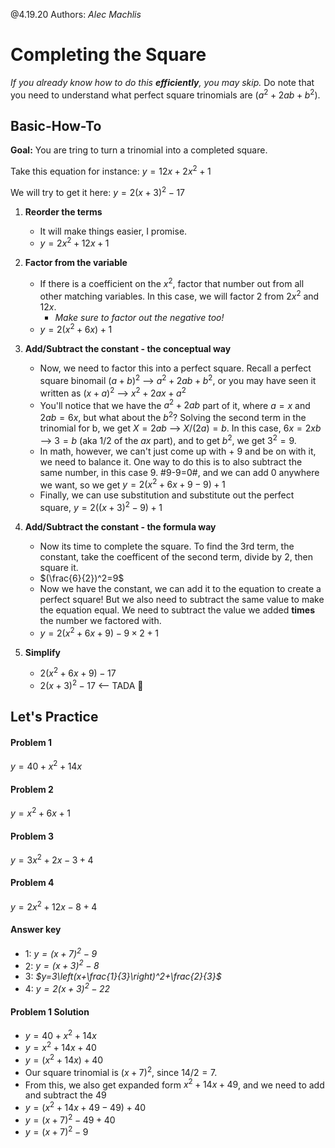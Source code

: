 @4.19.20 Authors: *Alec Machlis*
# Completing the Square
*If you already know how to do this **efficiently**, you may skip.* Do note that you need to understand what perfect square trinomials are ($a^2+2ab+b^2$).
## Basic-How-To
**Goal:** You are tring to turn a trinomial into a completed square.

Take this equation for instance: $y=12x+2x^2+1$

We will try to get it here: $y=2(x+3)^2-17$

1. **Reorder the terms**
	* It will make things easier, I promise.
	* $y=2x^2+12x+1$

2. **Factor from the variable**
	* If there is a coefficient on the $x^2$, factor that number out from all other matching variables. In this case, we will factor $2$ from $2x^2$ and $12x$.
		* *Make sure to factor out the negative too!*
	* $y=2(x^2+6x)+1$

3. **Add/Subtract the constant - the conceptual way**
	* Now, we need to factor this into a perfect square. Recall a perfect square binomail $(a+b)^2$ --> $a^2 + 2ab + b^2$, or you may have seen it written as $(x+a)^2$ --> $x^2 + 2ax + a^2$
	* You'll notice that we have the $a^2 + 2ab$ part of it, where $a=x$ and $2ab=6x$, but what about the $b^2$? Solving the second term in the trinomial for b, we get $X = 2ab$ --> $X/(2a) = b$. In this case, $6x = 2xb$ --> $3 = b$ (aka $1/2$ of the $ax$ part), and to get $b^2$, we get $3^2 = 9$.
	* In math, however, we can't just come up with + 9 and be on with it, we need to balance it. One way to do this is to also subtract the same number, in this case $9$. #9-9=0#, and we can add $0$ anywhere we want, so we get $y=2(x^2+6x+9-9)+1$
	* Finally, we can use substitution and substitute out the perfect square, $y=2((x+3)^2-9)+1$
4. **Add/Subtract the constant - the formula way**
	* Now its time to complete the square. To find the 3rd term, the constant, take the coefficent of the second term, divide by 2, then square it. 
	* $(\frac{6}{2})^2=9$
	* Now we have the constant, we can add it to the equation to create a perfect square! But we also need to subtract the same value to make the equation equal. We need to subtract the value we added **times** the number we factored with.
	* $y=2(x^2+6x+9)-9\times2+1$

5. **Simplify**
	* $2(x^2+6x+9)-17$
	* $2(x+3)^2-17$ <-- TADA :tada:

## Let's Practice
<!-- tabs:start -->

#### **Problem 1**
$y=40+x^2+14x$

#### **Problem 2**
$y=x^2+6x+1$

#### **Problem 3**
$y=3x^2+2x-3+4$

#### **Problem 4**
$y=2x^2+12x-8+4$

#### **Answer key**
* 1: *$y=(x+7)^2-9$*
* 2: *$y=(x+3)^2-8$*
* 3: *$y=3\left(x+\frac{1}{3}\right)^2+\frac{2}{3}$*
* 4: *$y=2\left(x+3\right)^2-22$*

#### **Problem 1 Solution**
* $y=40+x^2+14x$
* $y=x^2+14x+40$
* $y=(x^2+14x)+40$
* Our square trinomial is $(x+7)^2$, since $14/2=7$.
* From this, we also get expanded form $x^2+14x+49$, and we need to add and subtract the $49$
* $y=(x^2+14x+49-49)+40$
* $y=(x+7)^2-49+40$
* $y=(x+7)^2-9$
<!-- tabs:end -->
